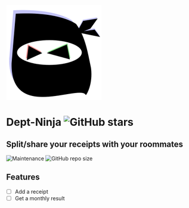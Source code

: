 ![dept-ninja logo](/logo.svg)
# Dept-Ninja ![GitHub stars](https://img.shields.io/github/stars/Kornek/dept-ninja.svg?style=social)
## Split/share your receipts with your roommates
![Maintenance](https://img.shields.io/maintenance/yes/2019.svg?style=for-the-badge)
![GitHub repo size](https://img.shields.io/github/repo-size/Kornek/dept-ninja.svg?style=for-the-badge)

## Features
- [ ] Add a receipt
- [ ] Get a monthly result
